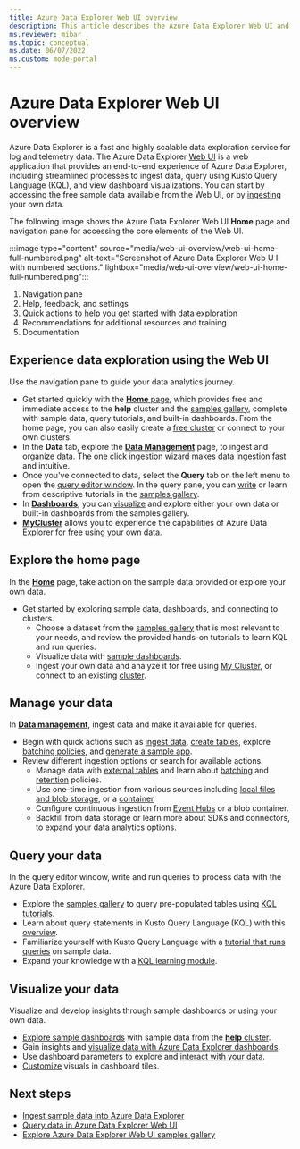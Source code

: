 ```yaml
---
title: Azure Data Explorer Web UI overview
description: This article describes the Azure Data Explorer Web UI and the home page properties. 
ms.reviewer: mibar
ms.topic: conceptual
ms.date: 06/07/2022
ms.custom: mode-portal
---
```


# Azure Data Explorer Web UI overview

Azure Data Explorer is a fast and highly scalable data exploration service for log and telemetry data. The Azure Data Explorer [Web UI](https://dataexplorer.azure.com) is a web application that provides an end-to-end experience of Azure Data Explorer, including streamlined processes to ingest data, query using Kusto Query Language (KQL), and view dashboard visualizations. You can start by accessing the free sample data available from the Web UI, or by [ingesting](ingest-data-overview.md) your own data.

The following image shows the Azure Data Explorer Web UI **Home** page and navigation pane for accessing the core elements of the Web UI.

:::image type="content" source="media/web-ui-overview/web-ui-home-full-numbered.png" alt-text="Screenshot of Azure Data Explorer Web U I with numbered sections." lightbox="media/web-ui-overview/web-ui-home-full-numbered.png":::

1. Navigation pane
1. Help, feedback, and settings
1. Quick actions to help you get started with data exploration
1. Recommendations for additional resources and training
1. Documentation

## Experience data exploration using the Web UI

Use the navigation pane to guide your data analytics journey.

- Get started quickly with the [**Home** page](https://dataexplorer.azure.com/home), which provides free and immediate access to the **help** cluster and the [samples gallery](web-ui-samples-gallery.md), complete with sample data, query tutorials, and built-in dashboards. From the home page, you can also easily create a [free cluster](start-for-free.md) or connect to your own clusters.
- In the **Data** tab, explore the [**Data Management**](https://dataexplorer.azure.com/oneclick) page, to ingest and organize data. The [one click ingestion](ingest-data-one-click.md) wizard makes data ingestion fast and intuitive.
- Once you've connected to data, select the **Query** tab on the left menu to open the [query editor window](https://dataexplorer.azure.com). In the query pane, you can [write](write-queries.md) or learn from descriptive tutorials in the [samples gallery](https://dataexplorer.azure.com/clusters/help).
- In [**Dashboards**](https://dataexplorer.azure.com/dashboards), you can [visualize](azure-data-explorer-dashboards.md) and explore either your own data or built-in dashboards from the samples gallery.
- [**MyCluster**](https://dataexplorer.azure.com/freecluster) allows you to experience the capabilities of Azure Data Explorer for [free](start-for-free-web-ui.md) using your own data.

## Explore the home page

In the **[Home](https://dataexplorer.azure.com/home)** page, take action on the sample data provided or explore your own data.

- Get started by exploring sample data, dashboards, and connecting to clusters.
  - Choose a dataset from the [samples gallery](web-ui-samples-gallery.md) that is most relevant to your needs, and review the provided hands-on tutorials to learn KQL and run queries.
  - Visualize data with [sample dashboards](web-ui-samples-gallery.md#explore-sample-dashboards).
  - Ingest your own data and analyze it for free using [My Cluster](https://dataexplorer.azure.com/freecluster), or connect to an existing [cluster](web-query-data.md#add-clusters).

## Manage your data

In **[Data management](https://dataexplorer.azure.com/oneclick)**, ingest data and make it available for queries.

- Begin with quick actions such as [ingest data](https://dataexplorer.azure.com/oneclick/ingest?sourceType=file), [create tables](https://dataexplorer.azure.com/oneclick/createtable), explore [batching policies](https://dataexplorer.azure.com/oneclick/updateTableBatchingPolicy), and [generate a sample app](https://dataexplorer.azure.com/oneclick/generatecode?sourceType=file).
- Review different ingestion options or search for available actions.
  - Manage data with [external tables](external-table.md) and learn about [batching](/azure/data-explorer/kusto/management/batchingpolicy) and [retention](/azure/data-explorer/kusto/management/retentionpolicy) policies.
  - Use one-time ingestion from various sources including [local files and blob storage](/azure/data-explorer/ingest-data-one-click), or a [container](/azure/data-explorer//one-click-ingestion-new-table)
  - Configure continuous ingestion from [Event Hubs](/azure/data-explorer/one-click-event-hub) or a blob container.
  - Backfill from data storage or learn more about SDKs and connectors, to expand your data analytics options.

## Query your data

 In the query editor window, write and run queries to process data with the Azure Data Explorer.

- Explore the [samples gallery](web-ui-samples-gallery.md) to query pre-populated tables using [KQL tutorials](web-ui-samples-gallery.md#explore-sample-data-with-kql-tutorials).
- Learn about query statements in Kusto Query Language (KQL) with this [overview](/azure/data-explorer/kusto/query/).
- Familiarize yourself with Kusto Query Language with a [tutorial that runs queries](/azure/data-explorer/kusto/query/samples?pivots=azuredataexplorer) on sample data.
- Expand your knowledge with a [KQL learning module](/learn/modules/write-first-query-kusto-query-language/).

## Visualize your data

Visualize and develop insights through sample dashboards or using your own data.

- [Explore sample dashboards](web-ui-samples-gallery.md#explore-sample-dashboards) with sample data from the [**help** cluster](https://dataexplorer.azure.com/clusters/help).
- Gain insights and [visualize data with Azure Data Explorer dashboards](azure-data-explorer-dashboards.md).
- Use dashboard parameters to explore and [interact with your data](dashboard-parameters.md#interact-with-your-data-using-cross-filter).
- [Customize](dashboard-customize-visuals.md#customize-azure-data-explorer-dashboard-visuals) visuals in dashboard tiles.

## Next steps

- [Ingest sample data into Azure Data Explorer](ingest-sample-data.md)
- [Query data in Azure Data Explorer Web UI](web-query-data.md)
- [Explore Azure Data Explorer Web UI samples gallery](web-ui-samples-gallery.md)
